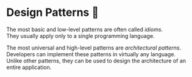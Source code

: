 
# Design Patterns 🚀

The most basic and low-level patterns are often called *idioms*.
<br>They usually apply only to a single programming language.

The most universal and high-level patterns are *architectural patterns*.
<br>Developers can implement these patterns in virtually any language.
<br>Unlike other patterns, they can be used to design the architecture of an entire application.

